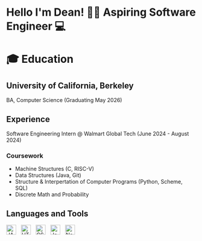 # Hello I'm Dean! 👋🏽 Aspiring Software Engineer 💻

# 🎓 Education 

## University of California, Berkeley
BA, Computer Science (Graduating May 2026)

## Experience
Software Engineering Intern @ Walmart Global Tech (June 2024 - August 2024)

### Coursework
* Machine Structures (C, RISC-V)
* Data Structures (Java, Git)
* Structure & Interpertation of Computer Programs (Python, Scheme, SQL)
* Discrete Math and Probability

## Languages and Tools

<img align="left" alt="JAVA" width="26px" src="https://cdn.jsdelivr.net/gh/devicons/devicon/icons/java/java-original.svg" style="padding-right:10px;" />
<img align="left" alt="HTML5" width="26px" src="https://cdn.jsdelivr.net/gh/devicons/devicon/icons/html5/html5-original.svg" style="padding-right:10px;" />
<img align="left" alt="CSS3" width="26px" src="https://cdn.jsdelivr.net/gh/devicons/devicon/icons/css3/css3-original.svg" style="padding-right:10px;" />
<img align="left" alt="JavaScript" width="26px" src="https://cdn.jsdelivr.net/gh/devicons/devicon/icons/javascript/javascript-original.svg" style="padding-right:10px;"/>
<img align="left" alt="Node.js" width="26px" src="https://cdn.jsdelivr.net/gh/devicons/devicon/icons/nodejs/nodejs-original.svg" style="padding right:10px;"/>
